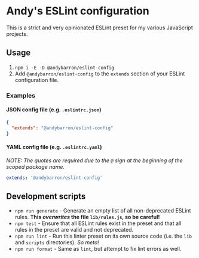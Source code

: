 # Andy's ESLint configuration

This is a strict and very opinionated ESLint preset for my various JavaScript
projects.

## Usage
1. `npm i -E -D @andybarron/eslint-config`
2. Add `@andybarron/eslint-config` to the `extends` section of your ESLint
   configuration file.

### Examples

#### JSON config file (e.g. `.eslintrc.json`)
```json
{
  "extends": "@andybarron/eslint-config"
}
```

#### YAML config file (e.g. `.eslintrc.yaml`)
*NOTE: The quotes are required due to the `@` sign at the beginning of the
scoped package name.*
```yaml
extends: '@andybarron/eslint-config'
```

## Development scripts
* `npm run generate` - Generate an empty list of all non-deprecated ESLint
  rules. **This *overwrites* the file `lib/rules.js`, so be careful!**
* `npm test` - Ensure that all ESLint rules exist in the preset and that
  all rules in the preset are valid and not deprecated.
* `npm run lint` - Run this linter preset on its own source code (i.e. the `lib`
  and `scripts` directories). *So meta!*
* `npm run format` - Same as `lint`, but attempt to fix lint errors as well.
